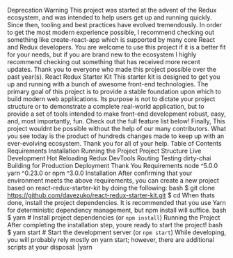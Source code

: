 Deprecation Warning This project was started at the advent of the Redux ecosystem, and was intended to help users get up and running quickly. Since then, tooling and best practices have evolved tremendously. In order to get the most modern experience possible, I recommend checking out something like create-react-app which is supported by many core React and Redux developers. You are welcome to use this project if it is a better fit for your needs, but if you are brand new to the ecosystem I highly recommend checking out something that has received more recent updates. Thank you to everyone who made this project possible over the past year(s). React Redux Starter Kit This starter kit is designed to get you up and running with a bunch of awesome front-end technologies. The primary goal of this project is to provide a stable foundation upon which to build modern web appliications. Its purpose is not to dictate your project structure or to demonstrate a complete real-world application, but to provide a set of tools intended to make front-end development robust, easy, and, most importantly, fun. Check out the full feature list below! Finally, This project wouldnt be possible without the help of our many contributors. What you see today is the product of hundreds changes made to keep up with an ever-evolving ecosystem. Thank you for all of your help. Table of Contents Requirements Installation Running the Project Project Structure Live Development Hot Reloading Redux DevTools Routing Testing dirty-chai Building for Production Deployment Thank You Requirements node ^5.0.0 yarn ^0.23.0 or npm ^3.0.0 Installation After confirming that your environment meets the above requirements, you can create a new project based on react-redux-starter-kit by doing the following: bash $ git clone https://github.com/davezuko/react-redux-starter-kit.git <my-project-name> $ cd <my-project-name> When thats done, install the project dependencies. It is recommended that you use Yarn for deterministic dependency management, but npm install will suffice. bash $ yarn # Install project dependencies (or `npm install`) Running the Project After completing the installation step, youre ready to start the project! bash $ yarn start # Start the development server (or `npm start`) While developing, you will probably rely mostly on yarn start; however, there are additional scripts at your disposal: |yarn <script> |Description| |-------------------|-----------| |start |Serves your app at localhost:3000| |build |Builds the application to ./dist| |test |Runs unit tests with Karma. See testing| |test:watch |Runs test in watch mode to re-run tests when changed| |lint |Lints the project for potential errors| |lint:fix |Lints the project and fixes all correctable errors| Project Structure The project structure presented in this boilerplate is fractal, where functionality is grouped primarily by feature rather than file type. This structure is only meant to serve as a guide, it is by no means prescriptive. That said, it aims to represent generally accepted guidelines and patterns for building scalable applications. If you wish to read more about this pattern, please check out this awesome writeup by Justin Greenberg. . ├── build # All build-related code ├── public # Static public assets (not imported anywhere in source code) ├── server # Express application that provides webpack middleware │ └── main.js # Server application entry point ├── src # Application source code │ ├── index.html # Main HTML page container for app │ ├── main.js # Application bootstrap and rendering │ ├── normalize.js # Browser normalization and polyfills │ ├── components # Global Reusable Components │ ├── containers # Global Reusable Container Components │ ├── layouts # Components that dictate major page structure │ │ └── PageLayout # Global application layout in which to render routes │ ├── routes # Main route definitions and async split points │ │ ├── index.js # Bootstrap main application routes with store │ │ ├── Home # Fractal route │ │ │ ├── index.js # Route definitions and async split points │ │ │ ├── assets # Assets required to render components │ │ │ ├── components # Presentational React Components │ │ │ └── routes ** # Fractal sub-routes (** optional) │ │ └── Counter # Fractal route │ │ ├── index.js # Counter route definition │ │ ├── container # Connect components to actions and store │ │ ├── modules # Collections of reducers/constants/actions │ │ └── routes ** # Fractal sub-routes (** optional) │ ├── store # Redux-specific pieces │ │ ├── createStore.js # Create and instrument redux store │ │ └── reducers.js # Reducer registry and injection │ └── styles # Application-wide styles (generally settings) └── tests # Unit tests Live Development Hot Reloading Hot reloading is enabled by default when the application is running in development mode (yarn start). This feature is implemented with webpacks Hot Module Replacement capabilities, where code updates can be injected to the application while its running, no full reload required. Heres how it works: For JavaScript modules, a code change will trigger the application to re-render from the top of the tree. Global state is preserved (i.e. redux), but any local component state is reset. This differs from React Hot Loader, but weve found that performing a full re-render helps avoid subtle bugs caused by RHL patching. For Sass, any change will update the styles in realtime, no additional configuration or reload needed. Redux DevTools We recommend using the Redux DevTools Chrome Extension. Using the chrome extension allows your monitors to run on a separate thread and affords better performance and functionality. It comes with several of the most popular monitors, is easy to configure, filters actions, and doesnt require installing any packages in your project. However, its easy to bundle these developer tools locally should you choose to do so. First, grab the packages from npm: bash yarn add --dev redux-devtools redux-devtools-log-monitor redux-devtools-dock-monitor Then follow the manual integration walkthrough. Routing We use react-router route definitions (<route>/index.js) to define units of logic within our application. See the project structure section for more information. Testing To add a unit test, create a .spec.js file anywhere inside of ./tests. Karma and webpack will automatically find these files, and Mocha and Chai will be available within your test without the need to import them. Here are a few important plugins and packages available to you during testing: dirty-chai Some of the assertions available from chai use magical getters. These are problematic for a few reasons: 1) If you mistype a property name (e.g. expect(false).to.be.tru) then the expression evaluates to undefined, the magical getter on the true is never run, and so your test silently passes. 2) By default, linters dont understand them and therefore mark them as unused expressions, which can be annoying. Dirty Chai fixes this by converting these getters into callable functions. This way, if mistype an assertion, our attempt to invoke it will throw due to the property being undefined. ``js // This silently passes because the getter ontrue` is never invoked! it(should be true, () => { expect(false).to.be.tru // evalutes to undefined :( }) // Much better! Our assertion is invalid, so it throws rather than implicitly passing. it(should be true, () => { expect(false).to.be.tru() // tru is not defined! }) ``` Building for Production Deployment Out of the box, this starter kit is deployable by serving the ./dist folder generated by yarn build. This project does not concern itself with the details of server-side rendering or API structure, since that demands a more opinionated structure that makes it difficult to extend the starter kit. The simplest deployment strategy is a static deployment. Static Deployments Serve the application with a web server such as nginx by pointing it at your ./dist folder. Make sure to direct incoming route requests to the root ./dist/index.html file so that the client application will be loaded; react-router will take care of the rest. If you are unsure of how to do this, you might find this documentation helpful. The Express server that comes with the starter kit is able to be extended to serve as an API and more, but is not required for a static deployment. Thank You This project wouldnt be possible without help from the community, so Id like to highlight some of its biggest contributors. Thank you all for your hard work, youve made my life a lot easier and taught me a lot in the process. Justin Greenberg - For all of your PRs, getting us to Babel 6, and constant work improving our patterns. Roman Pearah - For your bug reports, help in triaging issues, and PR contributions. Spencer Dixon - For your creation of redux-cli. Jonas Matser - For your help in triaging issues and unending support in our Gitter channel. And to everyone else who has contributed, even if you are not listed here your work is appreciated.